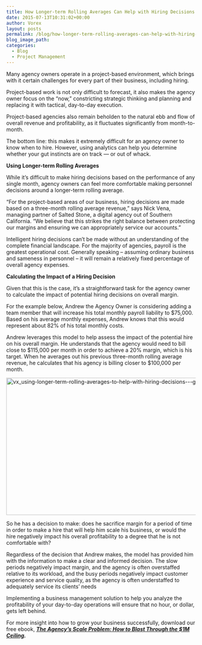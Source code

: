 ```yaml
---
title: How Longer-term Rolling Averages Can Help with Hiring Decisions
date: 2015-07-13T10:31:02+00:00
author: Vorex
layout: posts
permalink: /blog/how-longer-term-rolling-averages-can-help-with-hiring-decisions/
blog_image_path:
categories:
  - Blog
  - Project Management
---
```

Many agency owners operate in a project-based environment, which brings with it certain challenges for every part of their business, including hiring.

Project-based work is not only difficult to forecast, it also makes the agency owner focus on the &#8220;now,&#8221; constricting strategic thinking and planning and replacing it with tactical, day-to-day execution.<!--more-->

Project-based agencies also remain beholden to the natural ebb and flow of overall revenue and profitability, as it fluctuates significantly from month-to-month.

The bottom line: this makes it extremely difficult for an agency owner to know when to hire. However, using analytics can help you determine whether your gut instincts are on track &#8212; or out of whack.



**Using Longer-term Rolling Averages**

While it&#8217;s difficult to make hiring decisions based on the performance of any single month, agency owners can feel more comfortable making personnel decisions around a longer-term rolling average.

&#8220;For the project-based areas of our business, hiring decisions are made based on a three-month rolling average revenue,&#8221; says Nick Vena, managing partner of Salted Stone, a digital agency out of Southern California. &#8220;We believe that this strikes the right balance between protecting our margins and ensuring we can appropriately service our accounts.&#8221;

Intelligent hiring decisions can&#8217;t be made without an understanding of the complete financial landscape. For the majority of agencies, payroll is the greatest operational cost. Generally speaking &#8211; assuming ordinary business and sameness in personnel &#8211; it will remain a relatively fixed percentage of overall agency expenses.



**Calculating the Impact of a Hiring Decision**

Given that this is the case, it&#8217;s a straightforward task for the agency owner to calculate the impact of potential hiring decisions on overall margin.

For the example below, Andrew the Agency Owner is considering adding a team member that will increase his total monthly payroll liability to $75,000. Based on his average monthly expenses, Andrew knows that this would represent about 82% of his total monthly costs.

Andrew leverages this model to help assess the impact of the potential hire on his overall margin. He understands that the agency would need to bill close to $115,000 per month in order to achieve a 20% margin, which is his target. When he averages out his previous three-month rolling average revenue, he calculates that his agency is billing closer to $100,000 per month.

<img class="alignnone size-full wp-image-1222" src="http://www.vorex.com/wp-content/uploads/2015/07/vx_using-longer-term-rolling-averages-to-help-with-hiring-decisions-google-docs.png" alt="vx_using-longer-term-rolling-averages-to-help-with-hiring-decisions---google-docs" width="654" height="364" />

So he has a decision to make: does he sacrifice margin for a period of time in order to make a hire that will help him scale his business, or would the hire negatively impact his overall profitability to a degree that he is not comfortable with?

Regardless of the decision that Andrew makes, the model has provided him with the information to make a clear and informed decision. The slow periods negatively impact margin, and the agency is often overstaffed relative to its workload, and the busy periods negatively impact customer experience and service quality, as the agency is often understaffed to adequately service its clients&#8217; needs

Implementing a business management solution to help you analyze the profitability of your day-to-day operations will ensure that no hour, or dollar, gets left behind.

For more insight into how to grow your business successfully, download our free ebook, [**_The Agency&#8217;s Scale Problem: How to Blast Through the $1M Ceiling_**](http://vorex.hs-sites.com/agency-scale-ebook?__hstc=100746398.b2843db0333d5242d1d7cad84e1e93d1.1428948442272.1433544441781.1433793493875.19&__hssc=100746398.13.1433793493875&__hsfp=357257685)**_._**
